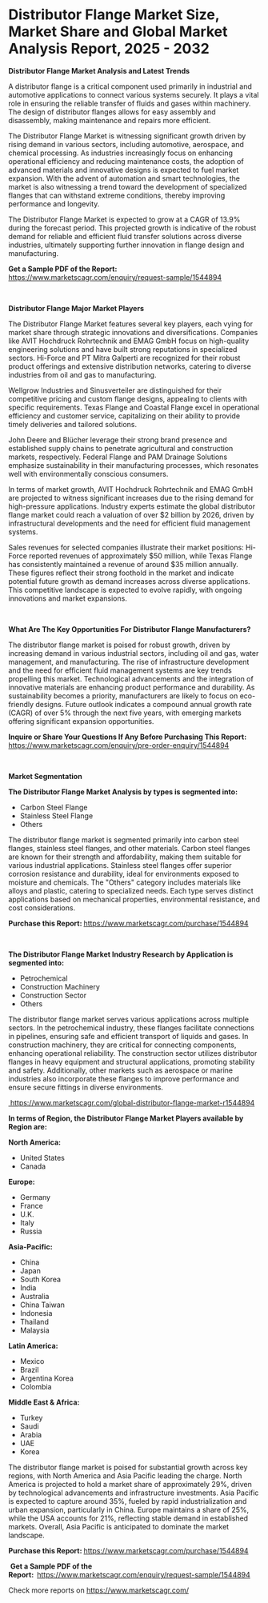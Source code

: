 <p><h1>Distributor Flange Market Size, Market Share and Global Market Analysis Report, 2025 - 2032</h1></p><p><strong>Distributor Flange Market Analysis and Latest Trends</strong></p>
<p><p>A distributor flange is a critical component used primarily in industrial and automotive applications to connect various systems securely. It plays a vital role in ensuring the reliable transfer of fluids and gases within machinery. The design of distributor flanges allows for easy assembly and disassembly, making maintenance and repairs more efficient.</p><p>The Distributor Flange Market is witnessing significant growth driven by rising demand in various sectors, including automotive, aerospace, and chemical processing. As industries increasingly focus on enhancing operational efficiency and reducing maintenance costs, the adoption of advanced materials and innovative designs is expected to fuel market expansion. With the advent of automation and smart technologies, the market is also witnessing a trend toward the development of specialized flanges that can withstand extreme conditions, thereby improving performance and longevity.</p><p>The Distributor Flange Market is expected to grow at a CAGR of 13.9% during the forecast period. This projected growth is indicative of the robust demand for reliable and efficient fluid transfer solutions across diverse industries, ultimately supporting further innovation in flange design and manufacturing.</p></p>
<p><strong>Get a Sample PDF of the Report:&nbsp;</strong> <a href="https://www.marketscagr.com/enquiry/request-sample/1544894?utm_campaign=2446&utm_medium=2&utm_source=Github&utm_content=ia&utm_term=17022025&utm_id=distributor-flange">https://www.marketscagr.com/enquiry/request-sample/1544894</a></p>
<p>&nbsp;</p>
<p><strong>Distributor Flange Major Market Players</strong></p>
<p><p>The Distributor Flange Market features several key players, each vying for market share through strategic innovations and diversifications. Companies like AVIT Hochdruck Rohrtechnik and EMAG GmbH focus on high-quality engineering solutions and have built strong reputations in specialized sectors. Hi-Force and PT Mitra Galperti are recognized for their robust product offerings and extensive distribution networks, catering to diverse industries from oil and gas to manufacturing.</p><p>Wellgrow Industries and Sinusverteiler are distinguished for their competitive pricing and custom flange designs, appealing to clients with specific requirements. Texas Flange and Coastal Flange excel in operational efficiency and customer service, capitalizing on their ability to provide timely deliveries and tailored solutions.</p><p>John Deere and Blücher leverage their strong brand presence and established supply chains to penetrate agricultural and construction markets, respectively. Federal Flange and PAM Drainage Solutions emphasize sustainability in their manufacturing processes, which resonates well with environmentally conscious consumers.</p><p>In terms of market growth, AVIT Hochdruck Rohrtechnik and EMAG GmbH are projected to witness significant increases due to the rising demand for high-pressure applications. Industry experts estimate the global distributor flange market could reach a valuation of over $2 billion by 2026, driven by infrastructural developments and the need for efficient fluid management systems.</p><p>Sales revenues for selected companies illustrate their market positions: Hi-Force reported revenues of approximately $50 million, while Texas Flange has consistently maintained a revenue of around $35 million annually. These figures reflect their strong foothold in the market and indicate potential future growth as demand increases across diverse applications. This competitive landscape is expected to evolve rapidly, with ongoing innovations and market expansions.</p></p>
<p>&nbsp;</p>
<p><strong>What Are The Key Opportunities For Distributor Flange Manufacturers?</strong></p>
<p><p>The distributor flange market is poised for robust growth, driven by increasing demand in various industrial sectors, including oil and gas, water management, and manufacturing. The rise of infrastructure development and the need for efficient fluid management systems are key trends propelling this market. Technological advancements and the integration of innovative materials are enhancing product performance and durability. As sustainability becomes a priority, manufacturers are likely to focus on eco-friendly designs. Future outlook indicates a compound annual growth rate (CAGR) of over 5% through the next five years, with emerging markets offering significant expansion opportunities.</p></p>
<p><strong>Inquire or Share Your Questions If Any Before Purchasing This Report:</strong> <a href="https://www.marketscagr.com/enquiry/pre-order-enquiry/1544894?utm_campaign=2446&utm_medium=2&utm_source=Github&utm_content=ia&utm_term=17022025&utm_id=distributor-flange">https://www.marketscagr.com/enquiry/pre-order-enquiry/1544894</a></p>
<p>&nbsp;</p>
<p><strong>Market Segmentation</strong></p>
<p><strong>The Distributor Flange Market Analysis by types is segmented into:</strong></p>
<p><ul><li>Carbon Steel Flange</li><li>Stainless Steel Flange</li><li>Others</li></ul></p>
<p><p>The distributor flange market is segmented primarily into carbon steel flanges, stainless steel flanges, and other materials. Carbon steel flanges are known for their strength and affordability, making them suitable for various industrial applications. Stainless steel flanges offer superior corrosion resistance and durability, ideal for environments exposed to moisture and chemicals. The "Others" category includes materials like alloys and plastic, catering to specialized needs. Each type serves distinct applications based on mechanical properties, environmental resistance, and cost considerations.</p></p>
<p><strong>Purchase this Report:&nbsp;</strong><a href="https://www.marketscagr.com/purchase/1544894?utm_campaign=2446&utm_medium=2&utm_source=Github&utm_content=ia&utm_term=17022025&utm_id=distributor-flange">https://www.marketscagr.com/purchase/1544894</a></p>
<p>&nbsp;</p>
<p><strong>The Distributor Flange Market Industry Research by Application is segmented into:</strong></p>
<p><ul><li>Petrochemical</li><li>Construction Machinery</li><li>Construction Sector</li><li>Others</li></ul></p>
<p><p>The distributor flange market serves various applications across multiple sectors. In the petrochemical industry, these flanges facilitate connections in pipelines, ensuring safe and efficient transport of liquids and gases. In construction machinery, they are critical for connecting components, enhancing operational reliability. The construction sector utilizes distributor flanges in heavy equipment and structural applications, promoting stability and safety. Additionally, other markets such as aerospace or marine industries also incorporate these flanges to improve performance and ensure secure fittings in diverse environments.</p></p>
<p><a href="https://www.marketscagr.com/global-distributor-flange-market-r1544894?utm_campaign=2446&utm_medium=2&utm_source=Github&utm_content=ia&utm_term=17022025&utm_id=distributor-flange">&nbsp;https://www.marketscagr.com/global-distributor-flange-market-r1544894</a></p>
<p><strong>In terms of Region, the Distributor Flange Market Players available by Region are:</strong></p>
<p>
    <p> <strong> North America: </strong>
        <ul>
            <li>United States</li>
            <li>Canada</li>
        </ul>
        </p> 
    <p> <strong> Europe: </strong>
        <ul>
            <li>Germany</li>
            <li>France</li>
            <li>U.K.</li>
            <li>Italy</li>
            <li>Russia</li>
        </ul>
        </p> 
    <p> <strong> Asia-Pacific: </strong>
        <ul>
            <li>China</li>
            <li>Japan</li>
            <li>South Korea</li>
            <li>India</li>
            <li>Australia</li>
            <li>China Taiwan</li>
            <li>Indonesia</li>
            <li>Thailand</li>
            <li>Malaysia</li>
        </ul>
        </p> 
    <p> <strong> Latin America: </strong>
        <ul>
            <li>Mexico</li>
            <li>Brazil</li>
            <li>Argentina Korea</li>
            <li>Colombia</li>
        </ul>
        </p> 
    <p> <strong> Middle East & Africa: </strong>
        <ul>
            <li>Turkey</li>
            <li>Saudi</li>
            <li>Arabia</li>
            <li>UAE</li>
            <li>Korea</li>
        </ul>
    </p>
    </p>
<p><p>The distributor flange market is poised for substantial growth across key regions, with North America and Asia Pacific leading the charge. North America is projected to hold a market share of approximately 29%, driven by technological advancements and infrastructure investments. Asia Pacific is expected to capture around 35%, fueled by rapid industrialization and urban expansion, particularly in China. Europe maintains a share of 25%, while the USA accounts for 21%, reflecting stable demand in established markets. Overall, Asia Pacific is anticipated to dominate the market landscape.</p></p>
<p><strong>Purchase this Report: </strong><a href="https://www.marketscagr.com/purchase/1544894?utm_campaign=2446&utm_medium=2&utm_source=Github&utm_content=ia&utm_term=17022025&utm_id=distributor-flange">https://www.marketscagr.com/purchase/1544894</a></p>
<p>&nbsp;<strong>Get a Sample PDF of the Report:&nbsp;&nbsp;</strong><a href="https://www.marketscagr.com/enquiry/request-sample/1544894?utm_campaign=2446&utm_medium=2&utm_source=Github&utm_content=ia&utm_term=17022025&utm_id=distributor-flange">https://www.marketscagr.com/enquiry/request-sample/1544894</a></p>
<p><strong></strong></p>
<p>Check more reports on <a href="https://www.marketscagr.com/?utm_campaign=2446&utm_medium=2&utm_source=Github&utm_content=ia&utm_term=17022025&utm_id=distributor-flange">https://www.marketscagr.com/</a></p>
